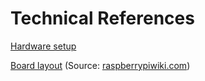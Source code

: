 # Technical References

[Hardware setup](https://docs.nvidia.com/jetson/archives/l4t-archived/l4t-3231/index.html#page/Tegra%2520Linux%2520Driver%2520Package%2520Development%2520Guide%2Fhw_setup.html%23wwpID0E0FN0HA)

[Board layout](https://raspberrypiwiki.com/images/5/53/Jetson_Nan0_A02%26B01_Compare.jpg) (Source: [raspberrypiwiki.com](https://raspberrypiwiki.com))
